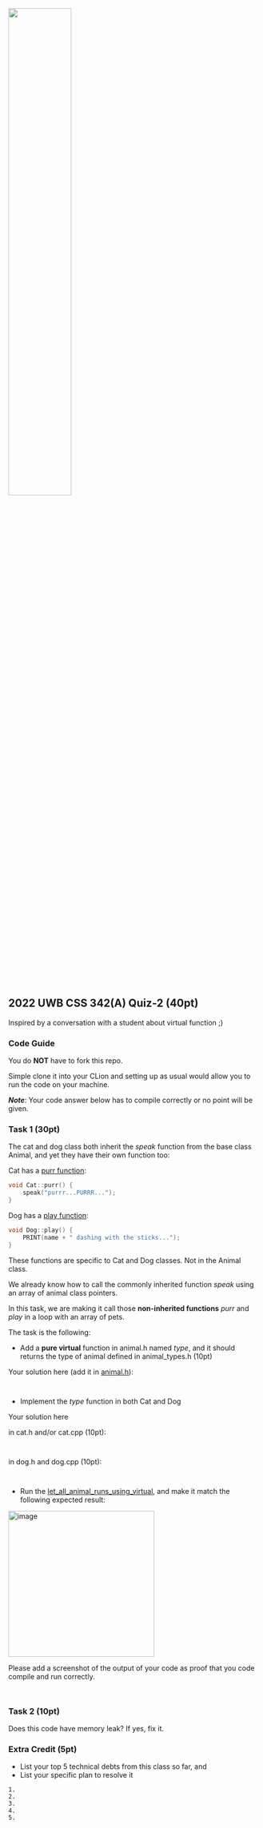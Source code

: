<img src="https://user-images.githubusercontent.com/252020/165812047-29e54547-e354-4811-b8fe-34f6606f37c3.png" width="50%">



## 2022 UWB CSS 342(A) Quiz-2 (40pt)

Inspired by a conversation with a student about virtual function ;)

### Code Guide
You do **NOT** have to fork this repo. 

Simple clone it into your CLion and setting up as usual would allow you to run the code on your machine.

***Note***: Your code answer below has to compile correctly or no point will be given.

### Task 1 (30pt)
The cat and dog class both inherit the *speak* function from the base class Animal, and yet they have their own function too:

Cat has a [purr function](https://github.com/a-teaching-goose/2022-342a-quiz-2/blob/4564cb356ef52b96213690783daa3088b7eaec7f/src/cat.cpp#L7):
```c++
void Cat::purr() {
    speak("purrr...PURRR...");
}
```

Dog has a [play function](https://github.com/a-teaching-goose/2022-342a-quiz-2/blob/4564cb356ef52b96213690783daa3088b7eaec7f/src/dog.cpp#L11):
```c++
void Dog::play() {
    PRINT(name + " dashing with the sticks...");
}
```

These functions are specific to Cat and Dog classes. Not in the Animal class.

We already know how to call the commonly inherited function *speak* using an array of animal class pointers. 

In this task, we are making it call those **non-inherited functions** *purr* and *play* in a loop with an array of pets. 

The task is the following:

- Add a **pure virtual** function in animal.h named *type*, and it should returns the type of animal defined in animal_types.h (10pt)

Your solution here (add it in [animal.h](https://github.com/a-teaching-goose/2022-342a-quiz-2/blob/main/src/animal.h)):
```


```
- Implement the *type* function in both Cat and Dog

Your solution here 

in cat.h and/or cat.cpp (10pt):
```


```

in dog.h and dog.cpp (10pt):
```


```

- Run the [let_all_animal_runs_using_virtual](https://github.com/a-teaching-goose/2022-342a-quiz-2/blob/4564cb356ef52b96213690783daa3088b7eaec7f/test/unit_test_oop.cpp#L5), and make it match the following expected result:

<img width="292" alt="image" src="https://user-images.githubusercontent.com/252020/165799851-0944e7d1-7597-4ce2-bc9a-a7d5f9b46c29.png">

Please add a screenshot of the output of your code as proof that you code compile and run correctly.
```


```

### Task 2 (10pt)

Does this code have memory leak? If yes, fix it.

### Extra Credit (5pt)

- List your top 5 technical debts from this class so far, and
- List your specific plan to resolve it

```
1.
2.
3.
4. 
5.
```
